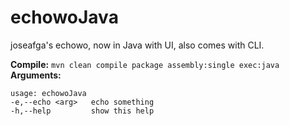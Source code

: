 # echowoJava
joseafga's echowo, now in Java with UI, also comes with CLI.

**Compile:** `mvn clean compile package assembly:single exec:java`<br>
**Arguments:**
```
usage: echowoJava 
-e,--echo <arg>   echo something
-h,--help         show this help
```